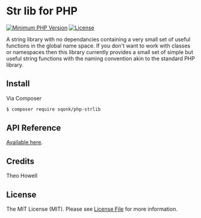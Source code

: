 

# Str lib for PHP

[![Minimum PHP Version](https://img.shields.io/badge/PHP-%3E%3D%208-yellow)](https://php.net/)
[![License](https://sqonk.com/opensource/license.svg)](license.txt)

A string library with no dependancies containing a very small set of useful functions in the global name space. If you don't want to work with classes or namespaces then this library currently provides a small set of simple but useful string functions with the naming convention akin to the standard PHP library.


## Install

Via Composer

``` bash
$ composer require sqonk/php-strlib
```



API Reference
------------

[Available here](docs/api/strings.md).




## Credits

Theo Howell



## License

The MIT License (MIT). Please see [License File](license.txt) for more information.